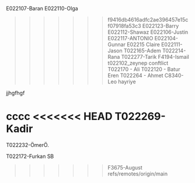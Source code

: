 E022107-Baran
E022110-Olga

> > > > > > > f9416db4616adfc2ae396457e15cf07918fa53c3
> > > > > > > E022123-Barry
> > > > > > > E022112-Shawaz
> > > > > > > E022106-Justin
> > > > > > > E022117-ANTONIO
> > > > > > > E022104-Gunnar
> > > > > > > E02215 Claire
> > > > > > > E022111-Jason
> > > > > > > T022165-Adem
> > > > > > > T022214-Rana
> > > > > > > T022277-Tarik
> > > > > > > F4194-Ismail
> > > > > > > t022102_zeynep
> > > > > > > conftlict
> > > > > > > T022170 - Ali
> > > > > > > T022120 - Batur Eren
> > > > > > > T022264 - Ahmet
> > > > > > > C8340-Leo
hayriye

jjhgfhgf


cccc
<<<<<<< HEAD
T022269-Kadir
=======
T022232-ÖmerÖ.



T022172-Furkan SB
> > > > > > > F3675-August
>>>>>>> refs/remotes/origin/main
